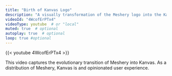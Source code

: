```yaml
---
title: "Birth of Kanvas Logo"
description: "A visually transformation of the Meshery logo into the Kanvas logo."
videoId: "4WcofErPTx4"
videoType: youtube  # or "local"
muted: true  # optional
autoplay: true  # optional
loop: true #optional
---
```


{{< youtube 4WcofErPTx4 >}}

This video captures the evolutionary transition of Meshery into Kanvas. As a distribution of Meshery, Kanvas is and opinionated user experience.
